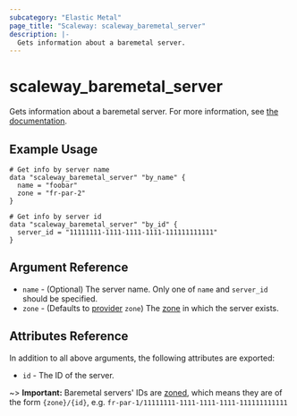 ```yaml
---
subcategory: "Elastic Metal"
page_title: "Scaleway: scaleway_baremetal_server"
description: |-
  Gets information about a baremetal server.
---
```


# scaleway_baremetal_server

Gets information about a baremetal server.
For more information, see [the documentation](https://developers.scaleway.com/en/products/baremetal/api).

## Example Usage

```hcl
# Get info by server name
data "scaleway_baremetal_server" "by_name" {
  name = "foobar"
  zone = "fr-par-2"
}

# Get info by server id
data "scaleway_baremetal_server" "by_id" {
  server_id = "11111111-1111-1111-1111-111111111111"
}
```

## Argument Reference

- `name` - (Optional) The server name. Only one of `name` and `server_id` should be specified.
- `zone` - (Defaults to [provider](../index.md#zone) `zone`) The [zone](../guides/regions_and_zones.md#zones) in which the server exists.

## Attributes Reference

In addition to all above arguments, the following attributes are exported:

- `id` - The ID of the server.

~> **Important:** Baremetal servers' IDs are [zoned](../guides/regions_and_zones.md#resource-ids), which means they are of the form `{zone}/{id}`, e.g. `fr-par-1/11111111-1111-1111-1111-111111111111`
